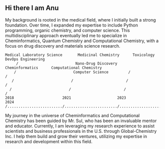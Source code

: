 ## Hi there I am Anu

My background is rooted in the medical field, where I initially built a strong foundation. Over time, I expanded my expertise to include Python programming, organic chemistry, and computer science. This multidisciplinary approach eventually led me to specialize in Cheminformatics, Quantum Chemistry and Computational Chemistry, with a focus on drug discovery and materials science research.

```
Medical Laboratory Science       Medicinal Chemistry      Toxicology           DevOps Engineering
     /                          Nano-Drug Discovery      Cheminformatics      Computational Chemistry
    /                          Computer Science         /                    /
   /                          /                        /                    /                         
  /                          /                        /                    /                          
2018                      2021                     2023                 2024                       
/........................./......................../..................../.......................>>>>>>>

```

My journey in the universe of Cheminformatics and Computational Chemistry has been guided by Mr. Sul, who has been an invaluable mentor and educator. Currently, I am leveraging my research experience to assist scientists and business professionals in the U.S. through Global-Chemistry Inc. I help them build and grow their ventures, utilizing my expertise in research and development within this field.



<!--
**ANUGAMAGE/ANUGAMAGE** is a ✨ _special_ ✨ repository because its `README.md` (this file) appears on your GitHub profile.

Here are some ideas to get you started:

- 🔭 I’m currently working on ...
- 🌱 I’m currently learning ...
- 👯 I’m looking to collaborate on ...
- 🤔 I’m looking for help with ...
- 💬 Ask me about ...
- 📫 How to reach me: ...
- 😄 Pronouns: ...
- ⚡ Fun fact: ...
-->
